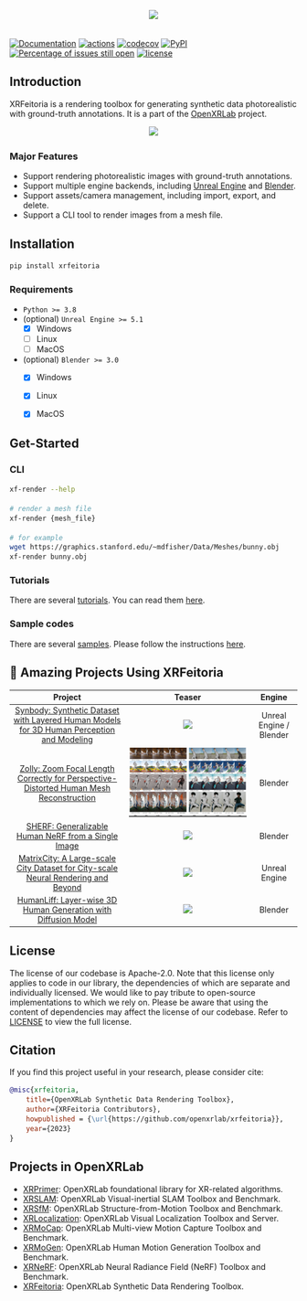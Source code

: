 <br/>

<div align="center">
    <img src="resources/xrfeitoria-logo.png" width="600"/>
</div>

<br/>

[![Documentation](https://readthedocs.org/projects/xrfeitoria/badge/?version=latest)](https://xrfeitoria.readthedocs.io/en/latest/?badge=latest)
[![actions](https://github.com/openxrlab/xrfeitoria/workflows/build/badge.svg)](https://github.com/openxrlab/xrfeitoria/actions)
[![codecov](https://codecov.io/gh/openxrlab/xrfeitoria/branch/main/graph/badge.svg)](https://codecov.io/gh/openxrlab/xrfeitoria)
[![PyPI](https://img.shields.io/pypi/v/xrfeitoria)](https://pypi.org/project/xrfeitoria/)
[![Percentage of issues still open](https://isitmaintained.com/badge/open/openxrlab/xrfeitoria.svg)](https://github.com/openxrlab/xrfeitoria/issues)
[![license](https://img.shields.io/badge/License-Apache%202.0-blue.svg)](https://www.apache.org/licenses/LICENSE-2.0)

## Introduction

XRFeitoria is a rendering toolbox for generating synthetic data photorealistic with ground-truth annotations.
It is a part of the [OpenXRLab](https://openxrlab.org.cn/) project.

<div align="center">
    <img src="http://file.bj.zoe.sensetime.com/resources/meihaiyi/xrfeitoria/pics/demo.gif"/>
</div>

### Major Features

- Support rendering photorealistic images with ground-truth annotations.
- Support multiple engine backends, including [Unreal Engine](https://www.unrealengine.com/) and [Blender](https://www.blender.org/).
- Support assets/camera management, including import, export, and delete.
- Support a CLI tool to render images from a mesh file.

## Installation

```bash
pip install xrfeitoria
```

### Requirements

- `Python >= 3.8`
- (optional) `Unreal Engine >= 5.1`
    - [x] Windows
    - [ ] Linux
    - [ ] MacOS
- (optional) `Blender >= 3.0`
    - [x] Windows
    - [x] Linux
    - [x] MacOS


## Get-Started

### CLI

```bash
xf-render --help

# render a mesh file
xf-render {mesh_file}

# for example
wget https://graphics.stanford.edu/~mdfisher/Data/Meshes/bunny.obj
xf-render bunny.obj
```

### Tutorials

There are several [tutorials](/tutorials/).
You can read them [here](http://file.bj.zoe.sensetime.com/resources/meihaiyi/xrfeitoria/docs/en/_build/html/src/Tutorials.html).


### Sample codes

There are several [samples](/samples/).
Please follow the instructions [here](/samples/README.md).



## :rocket: Amazing Projects Using XRFeitoria

| Project | Teaser | Engine |
| :---: | :---: | :---: |
| [Synbody: Synthetic Dataset with Layered Human Models for 3D Human Perception and Modeling](https://synbody.github.io/) | <img src="https://synbody.github.io/static/teaser.png"/> | Unreal Engine / Blender |
| [Zolly: Zoom Focal Length Correctly for Perspective-Distorted Human Mesh Reconstruction](https://wenjiawang0312.github.io/projects/zolly/) | <img src="https://github.com/WenjiaWang0312/Zolly/blob/main/assets/demo_sota.jpg?raw=true"/> | Blender |
| [SHERF: Generalizable Human NeRF from a Single Image](https://skhu101.github.io/SHERF/) | <img src="https://github.com/skhu101/SHERF/raw/main/img/SHERF_teaser.png"/> | Blender |
| [MatrixCity: A Large-scale City Dataset for City-scale Neural Rendering and Beyond](https://city-super.github.io/matrixcity/) | <img src="https://city-super.github.io/matrixcity/img/teaser.jpg"/> | Unreal Engine |
| [HumanLiff: Layer-wise 3D Human Generation with Diffusion Model](https://skhu101.github.io/HumanLiff/) | <img src="https://skhu101.github.io/HumanLiff/HumanLiff%20-%20Project%20Page_files/SHERF_teaser.png"/> | Blender |

## License

The license of our codebase is Apache-2.0. Note that this license only applies to code in our library, the dependencies of which are separate and individually licensed. We would like to pay tribute to open-source implementations to which we rely on. Please be aware that using the content of dependencies may affect the license of our codebase. Refer to [LICENSE](LICENSE) to view the full license.

## Citation

If you find this project useful in your research, please consider cite:

```bibtex
@misc{xrfeitoria,
    title={OpenXRLab Synthetic Data Rendering Toolbox},
    author={XRFeitoria Contributors},
    howpublished = {\url{https://github.com/openxrlab/xrfeitoria}},
    year={2023}
}
```


## Projects in OpenXRLab

- [XRPrimer](https://github.com/openxrlab/xrprimer): OpenXRLab foundational library for XR-related algorithms.
- [XRSLAM](https://github.com/openxrlab/xrslam): OpenXRLab Visual-inertial SLAM Toolbox and Benchmark.
- [XRSfM](https://github.com/openxrlab/xrsfm): OpenXRLab Structure-from-Motion Toolbox and Benchmark.
- [XRLocalization](https://github.com/openxrlab/xrlocalization): OpenXRLab Visual Localization Toolbox and Server.
- [XRMoCap](https://github.com/openxrlab/xrmocap): OpenXRLab Multi-view Motion Capture Toolbox and Benchmark.
- [XRMoGen](https://github.com/openxrlab/xrmogen): OpenXRLab Human Motion Generation Toolbox and Benchmark.
- [XRNeRF](https://github.com/openxrlab/xrnerf): OpenXRLab Neural Radiance Field (NeRF) Toolbox and Benchmark.
- [XRFeitoria](https://github.com/openxrlab/xrfeitoria): OpenXRLab Synthetic Data Rendering Toolbox.
